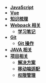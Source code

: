 <!--
 * @Author: 刘晨曦
 * @Date: 2021-02-07 10:06:45
 * @LastEditTime: 2021-03-13 12:00:29
 * @LastEditors: Please set LastEditors
 * @Description: In User Settings Edit
 * @FilePath: \docsify-blog-master\docs\_siderbar.md
-->

- [**JavaScript**](javascript/instruction)
- [**Vue**](vue/index)
- [**知识梳理**](vue/document)
- [**Webpack 相关**](webpack/index)
  - [**学习笔记**](webpack/instruction)
- [**Git**](git/index)
  - [**Git 操作**](git/instruction)
- [**JAVA 相关**](java/instruction)
- [**项目相关**](project/index)
  - [**解决方案**](project/solution)
  - [**移动端适配**](project/mobile-adaptation)
  - [**权限管理**](project/access-control)
